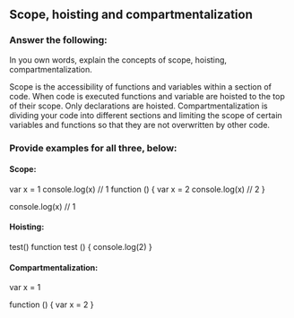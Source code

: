 ## Scope, hoisting and compartmentalization

### Answer the following:
In you own words, explain the concepts of scope, hoisting, compartmentalization.

Scope is the accessibility of functions and variables within a section of code.
When code is executed functions and variable are hoisted to the top of their scope.  Only declarations are hoisted.
Compartmentalization is dividing your code into different sections and limiting the scope of certain variables and functions so that they are not overwritten by other code.
### Provide examples for all three, below:

#### Scope:
var x = 1
console.log(x) // 1
function () {
  var x = 2
  console.log(x) // 2
}

console.log(x) // 1
#### Hoisting:
test()
function test () {
  console.log(2)
}


#### Compartmentalization:
var x = 1

function () {
  var x = 2
}
